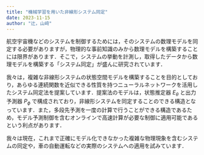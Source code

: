 ```yaml
---
title: "機械学習を用いた非線形システム同定"
date: 2023-11-15
author: "辻，山﨑"
---
```


航空宇宙機などのシステムを制御するためには，そのシステムの数理モデルを同定する必要がありますが，物理的な事前知識のみから数理モデルを構築することには限界があります．そこで，システムの挙動を計測し，取得したデータから数理モデルを構築する「システム同定」が盛んに研究されています．

我々は，複雑な非線形システムの状態空間モデルを構築することを目的としており，あらゆる連続関数を近似できる性質を持つニューラルネットワークを活用したシステム同定法を提案しています．提案法のモデルは，状態推定器 $E_{\theta}$ と出力予測器 $P_{\phi}$ で構成されており，非線形システムを同定することのできる構造となっています．また，多段先予測を一度の計算で行うことができる構造であるため，モデル予測制御を含むオンラインで高速計算が必要な制御に適用可能であるという利点があります．

我々は現在，これまで正確にモデル化できなかった複雑な物理現象を含むシステムの同定や，車の自動運転などの実際のシステムへの適用を試みています．